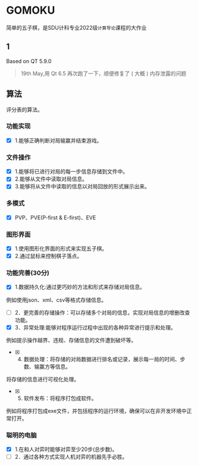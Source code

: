 # GOMOKU

简单的五子棋，是SDU计科专业2022级`计算导论`课程的大作业

## 1

Based on QT 5.9.0

> 19th May,用 Qt 6.5 再次跑了一下，顺便修复了 ( 大概 ) 内存泄露的问题

## 算法

 评分表的算法。

### 功能实现

* [X] 1.能够正确判断对局输赢并结束游戏。

### 文件操作

* [X] 1.能够将已进行对局的每一步信息存储到文件中。
* [X] 2.能够从文件中读取对局信息。
* [X] 3.能够将从文件中读取的信息以对局回放的形式展示出来。

### 多模式

* [X] PVP、PVE(P-first & E-first)、EVE

### 图形界面

* [X] 1.使用图形化界面的形式来实现五子棋。
* [X] 2.通过鼠标来控制棋子落点。

### 功能完善(30分)

* [X] 1.数据持久化:通过更巧妙的方法和形式来存储对局信息。

 例如使用json、xml、csv等格式存储信息。

* [ ] 2．更完善的存储操作：可以存储多个对局的信息，实现对局信息的增删改查功能。
* [X] 3．异常处理:能够对程序运行过程中出现的各种异常进行提示和处理。

 例如提示操作越界、违规、存储信息的文件遭到破坏等。

* [X] 4. 数据处理：将存储的对局数据进行排名或记录，展示每一局的时间、步数、输赢方等信息。

 将存储的信息进行可视化处理。

* [X] 5. 软件发布：将程序打包成软件。

 例如将程序打包成exe文件，并包括程序的运行环境，确保可以在非开发环境中正常打开。

### 聪明的电脑

* [X] 1.在和人对弈时能够对弈至少20步(总步数)。
* [ ] 2．通过各种方式实现人机对弈的机器先手必胜。
